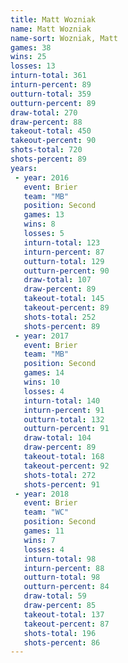 ```yaml
---
title: Matt Wozniak
name: Matt Wozniak
name-sort: Wozniak, Matt
games: 38
wins: 25
losses: 13
inturn-total: 361
inturn-percent: 89
outturn-total: 359
outturn-percent: 89
draw-total: 270
draw-percent: 88
takeout-total: 450
takeout-percent: 90
shots-total: 720
shots-percent: 89
years:
 - year: 2016
   event: Brier
   team: "MB"
   position: Second
   games: 13
   wins: 8
   losses: 5
   inturn-total: 123
   inturn-percent: 87
   outturn-total: 129
   outturn-percent: 90
   draw-total: 107
   draw-percent: 89
   takeout-total: 145
   takeout-percent: 89
   shots-total: 252
   shots-percent: 89
 - year: 2017
   event: Brier
   team: "MB"
   position: Second
   games: 14
   wins: 10
   losses: 4
   inturn-total: 140
   inturn-percent: 91
   outturn-total: 132
   outturn-percent: 91
   draw-total: 104
   draw-percent: 89
   takeout-total: 168
   takeout-percent: 92
   shots-total: 272
   shots-percent: 91
 - year: 2018
   event: Brier
   team: "WC"
   position: Second
   games: 11
   wins: 7
   losses: 4
   inturn-total: 98
   inturn-percent: 88
   outturn-total: 98
   outturn-percent: 84
   draw-total: 59
   draw-percent: 85
   takeout-total: 137
   takeout-percent: 87
   shots-total: 196
   shots-percent: 86
---
```

